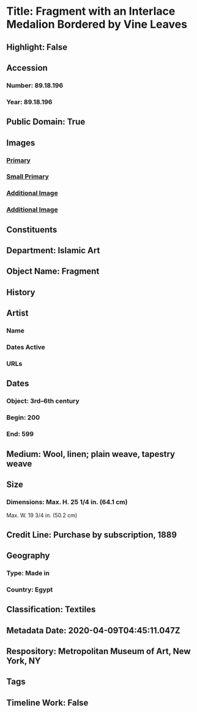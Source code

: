 # Title: Fragment with an Interlace Medalion Bordered by Vine Leaves
## Highlight: False
## Accession
### Number: 89.18.196
### Year: 89.18.196
## Public Domain: True
## Images
### [Primary](https://images.metmuseum.org/CRDImages/is/original/82618.jpg)
### [Small Primary](https://images.metmuseum.org/CRDImages/is/web-large/82618.jpg)
### [Additional Image](https://images.metmuseum.org/CRDImages/is/original/sf82618.jpg)
### [Additional Image](https://images.metmuseum.org/CRDImages/is/original/sf89-18-196.jpg)
## Constituents
## Department: Islamic Art
## Object Name: Fragment
## History
## Artist
### Name
### Dates Active
### URLs
## Dates
### Object: 3rd–6th century
### Begin: 200
### End: 599
## Medium: Wool, linen; plain weave, tapestry weave
## Size
### Dimensions: Max. H. 25 1/4 in. (64.1 cm)
Max. W. 19 3/4 in. (50.2 cm)
## Credit Line: Purchase by subscription, 1889
## Geography
### Type: Made in
### Country: Egypt
## Classification: Textiles
## Metadata Date: 2020-04-09T04:45:11.047Z
## Respository: Metropolitan Museum of Art, New York, NY
## Tags
## Timeline Work: False